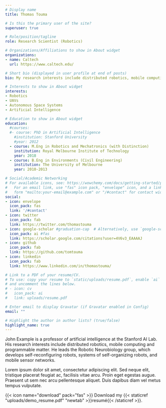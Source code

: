 ```yaml
---
# Display name
title: Thomas Touma

# Is this the primary user of the site?
superuser: true

# Role/position/tagline
role: Research Scientist (Robotics)

# Organizations/Affiliations to show in About widget
organizations:
- name: Caltech
  url: https://www.caltech.edu/

# Short bio (displayed in user profile at end of posts)
bio: My research interests include distributed robotics, mobile computing and programmable matter.

# Interests to show in About widget
interests:
- Robotics
- UAVs
- Autonomous Space Systems
- Artificial Intelligence

# Education to show in About widget
education:
  #courses:
  #- course: PhD in Artificial Intelligence
    #institution: Stanford University
    #year: 2012
  - course: M.Eng in Robotics and Mechatronics (with Distinction)  
    institution: Royal Melbourne Institute of Technology
    year: 2018
  - course: B.Eng in Environments (Civil Engineering)
    institution: The University of Melbourne
    year: 2010-2013

# Social/Academic Networking
# For available icons, see: https://wowchemy.com/docs/getting-started/page-builder/#icons
#   For an email link, use "fas" icon pack, "envelope" icon, and a link in the
#   form "mailto:your-email@example.com" or "/#contact" for contact widget.
social:
- icon: envelope
  icon_pack: fas
  link: '/#contact'
- icon: twitter
  icon_pack: fab
  link: https://twitter.com/thomastouma
- icon: google-scholar #graduation-cap  # Alternatively, use `google-scholar` icon from `ai` icon pack
  icon_pack: ai #fas
  link: https://scholar.google.com/citations?user=4V6v3_EAAAAJ
- icon: github
  icon_pack: fab
  link: https://github.com/tomtouma
- icon: linkedin
  icon_pack: fab
  link: https://www.linkedin.com/in/thomastouma/

# Link to a PDF of your resume/CV.
# To use: copy your resume to `static/uploads/resume.pdf`, enable `ai` icons in `params.toml`,
# and uncomment the lines below.
# - icon: cv
#   icon_pack: ai
#   link: uploads/resume.pdf

# Enter email to display Gravatar (if Gravatar enabled in Config)
email: ""

# Highlight the author in author lists? (true/false)
highlight_name: true
---
```


John Example is a professor of artificial intelligence at the Stanford AI Lab. His research interests include distributed robotics, mobile computing and programmable matter. He leads the Robotic Neurobiology group, which develops self-reconfiguring robots, systems of self-organizing robots, and mobile sensor networks.

Lorem ipsum dolor sit amet, consectetur adipiscing elit. Sed neque elit, tristique placerat feugiat ac, facilisis vitae arcu. Proin eget egestas augue. Praesent ut sem nec arcu pellentesque aliquet. Duis dapibus diam vel metus tempus vulputate.

{{< icon name="download" pack="fas" >}} Download my {{< staticref "uploads/demo_resume.pdf" "newtab" >}}resumé{{< /staticref >}}.
